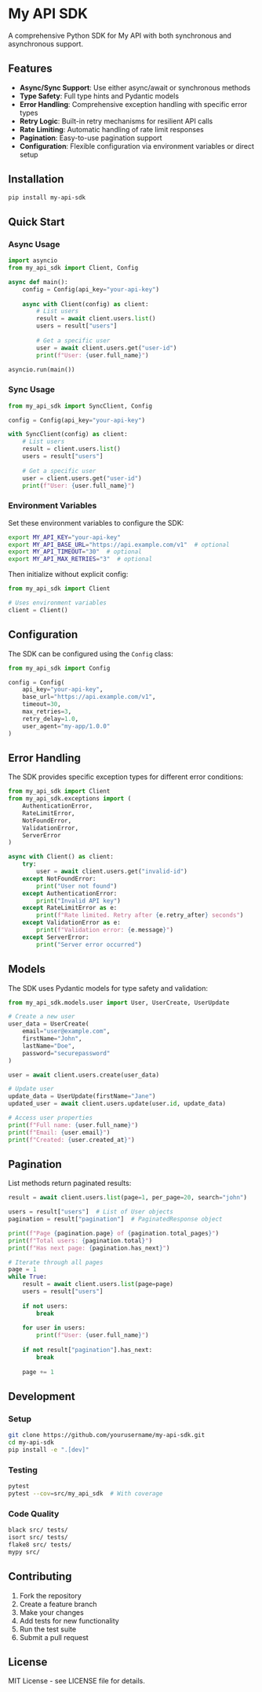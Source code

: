 # My API SDK

A comprehensive Python SDK for My API with both synchronous and asynchronous support.

## Features

- **Async/Sync Support**: Use either async/await or synchronous methods
- **Type Safety**: Full type hints and Pydantic models
- **Error Handling**: Comprehensive exception handling with specific error types
- **Retry Logic**: Built-in retry mechanisms for resilient API calls
- **Rate Limiting**: Automatic handling of rate limit responses
- **Pagination**: Easy-to-use pagination support
- **Configuration**: Flexible configuration via environment variables or direct setup

## Installation

```bash
pip install my-api-sdk
```

## Quick Start

### Async Usage

```python
import asyncio
from my_api_sdk import Client, Config

async def main():
    config = Config(api_key="your-api-key")
    
    async with Client(config) as client:
        # List users
        result = await client.users.list()
        users = result["users"]
        
        # Get a specific user
        user = await client.users.get("user-id")
        print(f"User: {user.full_name}")

asyncio.run(main())
```

### Sync Usage

```python
from my_api_sdk import SyncClient, Config

config = Config(api_key="your-api-key")

with SyncClient(config) as client:
    # List users
    result = client.users.list()
    users = result["users"]
    
    # Get a specific user
    user = client.users.get("user-id")
    print(f"User: {user.full_name}")
```

### Environment Variables

Set these environment variables to configure the SDK:

```bash
export MY_API_KEY="your-api-key"
export MY_API_BASE_URL="https://api.example.com/v1"  # optional
export MY_API_TIMEOUT="30"  # optional
export MY_API_MAX_RETRIES="3"  # optional
```

Then initialize without explicit config:

```python
from my_api_sdk import Client

# Uses environment variables
client = Client()
```

## Configuration

The SDK can be configured using the `Config` class:

```python
from my_api_sdk import Config

config = Config(
    api_key="your-api-key",
    base_url="https://api.example.com/v1",
    timeout=30,
    max_retries=3,
    retry_delay=1.0,
    user_agent="my-app/1.0.0"
)
```

## Error Handling

The SDK provides specific exception types for different error conditions:

```python
from my_api_sdk import Client
from my_api_sdk.exceptions import (
    AuthenticationError,
    RateLimitError,
    NotFoundError,
    ValidationError,
    ServerError
)

async with Client() as client:
    try:
        user = await client.users.get("invalid-id")
    except NotFoundError:
        print("User not found")
    except AuthenticationError:
        print("Invalid API key")
    except RateLimitError as e:
        print(f"Rate limited. Retry after {e.retry_after} seconds")
    except ValidationError as e:
        print(f"Validation error: {e.message}")
    except ServerError:
        print("Server error occurred")
```

## Models

The SDK uses Pydantic models for type safety and validation:

```python
from my_api_sdk.models.user import User, UserCreate, UserUpdate

# Create a new user
user_data = UserCreate(
    email="user@example.com",
    firstName="John",
    lastName="Doe",
    password="securepassword"
)

user = await client.users.create(user_data)

# Update user
update_data = UserUpdate(firstName="Jane")
updated_user = await client.users.update(user.id, update_data)

# Access user properties
print(f"Full name: {user.full_name}")
print(f"Email: {user.email}")
print(f"Created: {user.created_at}")
```

## Pagination

List methods return paginated results:

```python
result = await client.users.list(page=1, per_page=20, search="john")

users = result["users"]  # List of User objects
pagination = result["pagination"]  # PaginatedResponse object

print(f"Page {pagination.page} of {pagination.total_pages}")
print(f"Total users: {pagination.total}")
print(f"Has next page: {pagination.has_next}")

# Iterate through all pages
page = 1
while True:
    result = await client.users.list(page=page)
    users = result["users"]
    
    if not users:
        break
        
    for user in users:
        print(f"User: {user.full_name}")
    
    if not result["pagination"].has_next:
        break
        
    page += 1
```

## Development

### Setup

```bash
git clone https://github.com/yourusername/my-api-sdk.git
cd my-api-sdk
pip install -e ".[dev]"
```

### Testing

```bash
pytest
pytest --cov=src/my_api_sdk  # With coverage
```

### Code Quality

```bash
black src/ tests/
isort src/ tests/
flake8 src/ tests/
mypy src/
```

## Contributing

1. Fork the repository
2. Create a feature branch
3. Make your changes
4. Add tests for new functionality
5. Run the test suite
6. Submit a pull request

## License

MIT License - see LICENSE file for details.